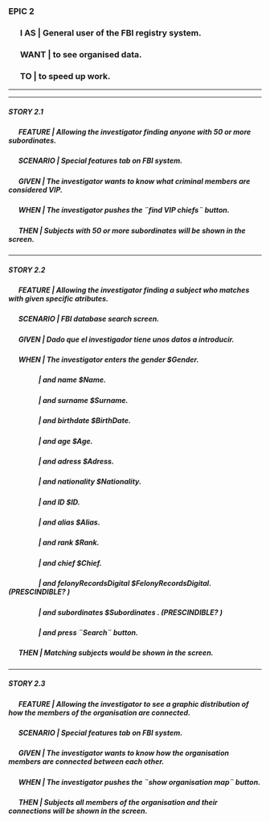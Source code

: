 ### EPIC 2

### &nbsp;  &nbsp; &nbsp; I AS | General user of the FBI registry system.  
### &nbsp;  &nbsp; &nbsp; WANT | to see organised data.  
### &nbsp;  &nbsp; &nbsp; TO | to speed up work.  

--------------------------------------------------------------------------------
--------------------------------------------------------------------------------

##### STORY 2.1

##### &nbsp;  &nbsp; &nbsp; FEATURE |  Allowing the investigator finding anyone with 50 or more subordinates.  
##### &nbsp;  &nbsp; &nbsp; SCENARIO | Special features tab on FBI system.    
##### &nbsp;  &nbsp; &nbsp; GIVEN | The investigator wants to know what criminal members are considered VIP.
##### &nbsp;  &nbsp; &nbsp; WHEN | The investigator pushes the ¨find VIP chiefs¨ button.
##### &nbsp;  &nbsp; &nbsp; THEN | Subjects with 50 or more subordinates will be shown in the screen.

--------------------------------------------------------------------------------
 
##### STORY 2.2     

##### &nbsp; &nbsp; &nbsp; FEATURE |  Allowing the investigator finding a subject who matches with given specific atributes.  
##### &nbsp; &nbsp; &nbsp; SCENARIO | FBI database search screen.    
##### &nbsp; &nbsp; &nbsp; GIVEN | Dado que el investigador tiene unos datos a introducir.
##### &nbsp; &nbsp; &nbsp; WHEN | The investigator enters the gender $Gender.
##### &nbsp; &nbsp; &nbsp; &nbsp; &nbsp; &nbsp; &nbsp; &nbsp; &nbsp; | and name $Name.
##### &nbsp; &nbsp; &nbsp; &nbsp; &nbsp; &nbsp; &nbsp; &nbsp; &nbsp; | and surname $Surname.
##### &nbsp; &nbsp; &nbsp; &nbsp; &nbsp; &nbsp; &nbsp; &nbsp; &nbsp; | and birthdate $BirthDate.
##### &nbsp; &nbsp; &nbsp; &nbsp; &nbsp; &nbsp; &nbsp; &nbsp; &nbsp; | and age $Age.
##### &nbsp; &nbsp; &nbsp; &nbsp; &nbsp; &nbsp; &nbsp; &nbsp; &nbsp; | and adress $Adress.
##### &nbsp; &nbsp; &nbsp; &nbsp; &nbsp;  &nbsp; &nbsp; &nbsp; &nbsp; | and nationality $Nationality.
##### &nbsp; &nbsp; &nbsp; &nbsp; &nbsp;  &nbsp; &nbsp; &nbsp; &nbsp; | and ID $ID.
##### &nbsp; &nbsp; &nbsp; &nbsp; &nbsp;  &nbsp; &nbsp; &nbsp; &nbsp; | and alias $Alias.
##### &nbsp; &nbsp; &nbsp; &nbsp; &nbsp;  &nbsp; &nbsp; &nbsp; &nbsp; | and rank $Rank.
##### &nbsp; &nbsp; &nbsp; &nbsp; &nbsp;  &nbsp; &nbsp; &nbsp; &nbsp; | and chief $Chief.
##### &nbsp; &nbsp; &nbsp; &nbsp; &nbsp;  &nbsp; &nbsp; &nbsp; &nbsp; | and felonyRecordsDigital $FelonyRecordsDigital.    (PRESCINDIBLE? )
##### &nbsp; &nbsp; &nbsp; &nbsp; &nbsp;  &nbsp; &nbsp; &nbsp; &nbsp; | and subordinates $Subordinates .                   (PRESCINDIBLE? )
##### &nbsp; &nbsp; &nbsp; &nbsp; &nbsp;  &nbsp; &nbsp; &nbsp; &nbsp; | and press ¨Search¨ button. 
##### &nbsp;  &nbsp; &nbsp; THEN | Matching subjects would be shown in the screen.

--------------------------------------------------------------------------------

##### STORY 2.3

##### &nbsp;  &nbsp; &nbsp; FEATURE |  Allowing the investigator to see a graphic distribution of how the members of the organisation          are connected.  
##### &nbsp;  &nbsp; &nbsp; SCENARIO | Special features tab on FBI system.   
##### &nbsp;  &nbsp; &nbsp; GIVEN | The investigator wants to know how the organisation members are connected between each other.
##### &nbsp;  &nbsp; &nbsp; WHEN | The investigator pushes the ¨show organisation map¨ button.
##### &nbsp;  &nbsp; &nbsp; THEN | Subjects all members of the organisation and their connections will be shown in the screen.


